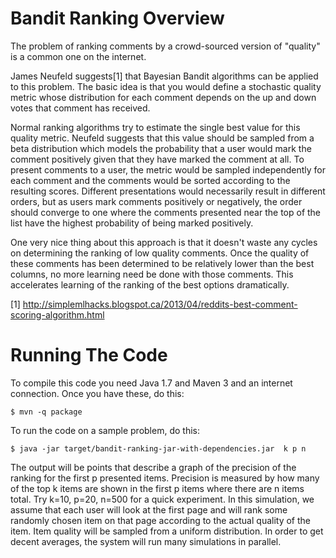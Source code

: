 # Bandit Ranking Overview

The problem of ranking comments by a crowd-sourced version of "quality" is a common one on the internet.

James Neufeld suggests[1] that Bayesian Bandit algorithms can be applied to this problem.
The basic idea is that you would define a stochastic quality metric whose distribution for
each comment depends on the up and down votes that comment has received.

Normal ranking algorithms try to estimate the single best value for this quality metric.
Neufeld suggests that this value should be sampled from a beta distribution which models
the probability that a user would mark the comment positively given that they have marked
the comment at all. To present comments to a user, the metric would be sampled
independently for each comment and the comments would be sorted according to the resulting
scores. Different presentations would necessarily result in different orders, but as users
mark comments positively or negatively, the order should converge to one where the
comments presented near the top of the list have the highest probability of being marked
positively.

One very nice thing about this approach is that it doesn't waste any cycles on determining
the ranking of low quality comments. Once the quality of these comments has been
determined to be relatively lower than the best columns, no more learning need be done
with those comments. This accelerates learning of the ranking of the best options
dramatically.

[1] http://simplemlhacks.blogspot.ca/2013/04/reddits-best-comment-scoring-algorithm.html

# Running The Code

To compile this code you need Java 1.7 and Maven 3 and an internet connection. Once you
have these, do this:

    $ mvn -q package

To run the code on a sample problem, do this:

    $ java -jar target/bandit-ranking-jar-with-dependencies.jar  k p n

The output will be points that describe a graph of the precision of the ranking for the
first p presented items. Precision is measured by how many of the top k items are shown in
the first p items where there are n items total. Try k=10, p=20, n=500 for a quick
experiment. In this simulation, we assume that each user will look at the first page and
will rank some randomly chosen item on that page according to the actual quality of the
item. Item quality will be sampled from a uniform distribution. In order to get decent
averages, the system will run many simulations in parallel.

